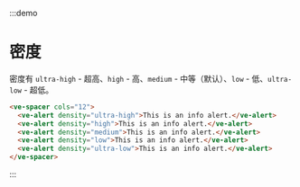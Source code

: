 :::demo

# 密度

密度有 `ultra-high` - 超高、`high` - 高、`medium` - 中等（默认）、`low` - 低、`ultra-low` - 超低。

```html
<ve-spacer cols="12">
  <ve-alert density="ultra-high">This is an info alert.</ve-alert>
  <ve-alert density="high">This is an info alert.</ve-alert>
  <ve-alert density="medium">This is an info alert.</ve-alert>
  <ve-alert density="low">This is an info alert.</ve-alert>
  <ve-alert density="ultra-low">This is an info alert.</ve-alert>
</ve-spacer>
```

:::